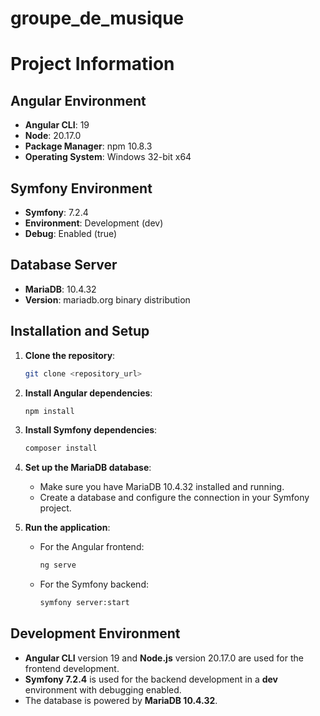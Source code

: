 # groupe_de_musique


# Project Information

## Angular Environment

- **Angular CLI**: 19
- **Node**: 20.17.0
- **Package Manager**: npm 10.8.3
- **Operating System**: Windows 32-bit x64

## Symfony Environment

- **Symfony**: 7.2.4
- **Environment**: Development (dev)
- **Debug**: Enabled (true)

## Database Server

- **MariaDB**: 10.4.32
- **Version**: mariadb.org binary distribution

## Installation and Setup

1. **Clone the repository**:
    ```bash
    git clone <repository_url>
    ```

2. **Install Angular dependencies**:
    ```bash
    npm install
    ```

3. **Install Symfony dependencies**:
    ```bash
    composer install
    ```

4. **Set up the MariaDB database**:
    - Make sure you have MariaDB 10.4.32 installed and running.
    - Create a database and configure the connection in your Symfony project.

5. **Run the application**:
    - For the Angular frontend:
      ```bash
      ng serve
      ```
    - For the Symfony backend:
      ```bash
      symfony server:start
      ```

## Development Environment

- **Angular CLI** version 19 and **Node.js** version 20.17.0 are used for the frontend development.
- **Symfony 7.2.4** is used for the backend development in a **dev** environment with debugging enabled.
- The database is powered by **MariaDB 10.4.32**.

